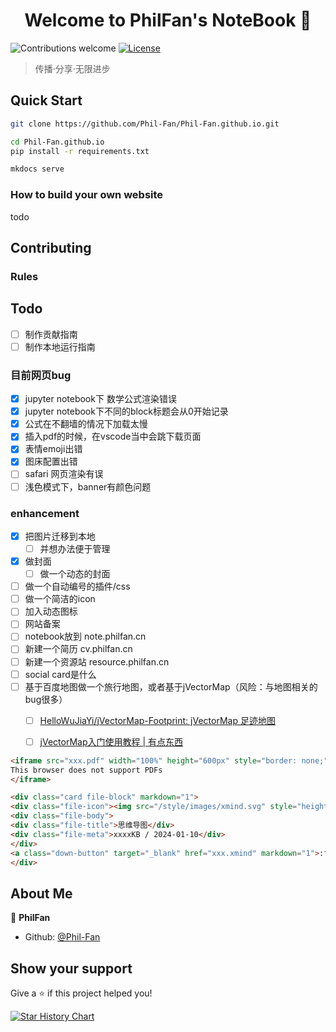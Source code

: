<h1 align="center">Welcome to PhilFan's NoteBook 👋</h1>


<p>
    <img alt="Contributions welcome" src="https://img.shields.io/badge/contributions-welcome-brightgreen.svg" />
  </a>
  <a href="https://github.com/Phil-Fan/Phil-Fan.github.io/blob/master/.github/LICENSE">
    <img alt="License" src="https://img.shields.io/badge/license-CC4.0-blue.svg" />
  </a>
</p>

> 传播·分享·无限进步



## Quick Start

```bash title="Clone the repository"
git clone https://github.com/Phil-Fan/Phil-Fan.github.io.git
```

```bash title="Install dependencies"
cd Phil-Fan.github.io
pip install -r requirements.txt
```


```bash title="Serve the website"
mkdocs serve
```

### How to build your own website

todo




## Contributing

### Rules

## Todo


- [ ] 制作贡献指南
- [ ] 制作本地运行指南

### 目前网页bug
- [x] jupyter notebook下 数学公式渲染错误
- [x] jupyter notebook下不同的block标题会从0开始记录
- [x] 公式在不翻墙的情况下加载太慢
- [x] 插入pdf的时候，在vscode当中会跳下载页面
- [x] 表情emoji出错
- [x] 图床配置出错
- [ ] safari 网页渲染有误
- [ ] 浅色模式下，banner有颜色问题

### enhancement
- [x] 把图片迁移到本地
  - [ ] 并想办法便于管理
- [x] 做封面
  - [ ] 做一个动态的封面
- [ ] 做一个自动编号的插件/css
- [ ] 做一个简洁的icon
- [ ] 加入动态图标
- [ ] 网站备案
- [ ] notebook放到 note.philfan.cn
- [ ] 新建一个简历 cv.philfan.cn
- [ ] 新建一个资源站 resource.philfan.cn
- [ ] social card是什么
- [ ] 基于百度地图做一个旅行地图，或者基于jVectorMap（风险：与地图相关的bug很多）
  - [ ] [HelloWuJiaYi/jVectorMap-Footprint: jVectorMap 足迹地图](https://github.com/HelloWuJiaYi/jVectorMap-Footprint)
  - [ ] [jVectorMap入门使用教程 | 有点东西](https://www.youdiandongxi.com/article/jVectorMap-use.html)



```html
<iframe src="xxx.pdf" width="100%" height="600px" style="border: none;">
This browser does not support PDFs
</iframe>
```


```html
<div class="card file-block" markdown="1">
<div class="file-icon"><img src="/style/images/xmind.svg" style="height: 3em;"></div>
<div class="file-body">
<div class="file-title">思维导图</div>
<div class="file-meta">xxxxKB / 2024-01-10</div>
</div>
<a class="down-button" target="_blank" href="xxx.xmind" markdown="1">:fontawesome-solid-download: 下载</a>
</div>
```


## About Me


👤 **PhilFan**

* Github: [@Phil-Fan](https://github.com/Phil-Fan)

## Show your support

Give a ⭐️ if this project helped you!

[![Star History Chart](https://api.star-history.com/svg?repos=Phil-Fan/Phil-Fan.github.io&type=Date)](https://www.star-history.com/#Phil-Fan/Phil-Fan.github.io&Date)
